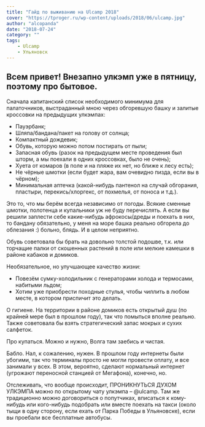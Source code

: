 ```yaml
---
title: "Гайд по выживанию на Ulcamp 2018"
cover: "https://tproger.ru/wp-content/uploads/2018/06/ulcamp.jpg"
author: "alcopanda"
date: "2018-07-24"
category: ""
tags:
    - Ulcamp
    - Ульяновск
---
```


## Всем привет! Внезапно улкэмп уже в пятницу, поэтому про бытовое.

Сначала капитанский список необходимого минимума для палаточников, выстраданный мною через обгоревшую башку и залитые кроссовки на предыдущих улкэмпах:

* Пауэрбанк;
* Шляпа/бандана/пакет на голову от солнца;
* Компактный дождевик;
* Обувь, которую можно потом постирать от пыли;
* Запасная обувь (разок на предыдущем месте проведения был шторм, а мы поехали в одних кроссовках, было не очень);
* Хуета от комаров (в поле и на пляже их нет, но ближе к лесу есть);
* Не чёрные шмотки (если будет жара, вам очевидно пизда, если вы в чёрном);
* Минимальная аптечка (какой-нибудь пантенол на случай обгорания, пластыри, перекись/хлоргекс, от похмелья, от поноса и т.д.).

Это то, что мы берём всегда независимо от погоды.
Всякие сменные шмотки, полотенца и купальники уж не буду перечислять.
А если вы решили заплести себе какие-нибудь афрокосы/дреды и поехать в них, то бандану обязательно, у меня на море башка реально обгорела до облезания :) больно, блядь. И в целом неприятно.

Обувь советовала бы брать на довольно толстой подошве, т.к. или торчащие палки от скошенных растений в поле или мелкие камешки в районе кабаков и домиков.

Необязательное, но улучшающее качество жизни:

* Повезём сумку-холодильник с генераторами холода и термосами, набитыми льдом;
* Хотим уже приобрести походные стулья, чтобы чиллить в любом месте, в котором приспичит это делать.

О гигиене.
На территории в районе домиков есть открытый душ (по крайней мере был в прошлом году), так что помыться вполне реально.
Также советовала бы взять стратегический запас мокрых и сухих салфеток.

Про купаться.
Можно и нужно, Волга там заебись и чистая.

Бабло.
Нал, к сожалению, нужен. В прошлом году интернеты были убогими, так что терминалы просто не могли провести оплату, и все занимали у всех. В этом, вероятно, сделают нормальный интернет (угрожают переносной станцией от Мегафона), конечно, но.

Отслеживать, что вообще происходит, ПРОНИКНУТЬСЯ ДУХОМ УЛКЭМПА можно по открытому чату улкэмпа – @ulcamp.
Там же традиционно можно договориться о попутчиках, вписаться к кому-нибудь или кого-нибудь подобрать или вместе поехать на такси (около тыщи в одну сторону, если ехать от Парка Победы в Ульяновске), если вы проебали все бесплатные автобусы.
